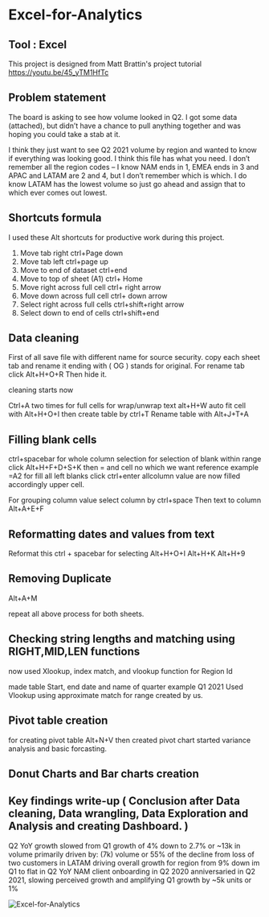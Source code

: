 # Excel-for-Analytics
## Tool : Excel

This project is designed from Matt Brattin's project tutorial https://youtu.be/45_yTM1HfTc
## Problem statement 
The board is asking to see how volume looked in Q2. I got some data (attached), but didn’t have a chance to pull anything together and was hoping you could take a stab at it.

I think they just want to see Q2 2021 volume by region and wanted to know if everything was looking good. I think this file has what you need. I don’t remember all the region codes – I know NAM ends in 1, EMEA ends in 3 and APAC and LATAM are 2 and 4, but I don’t remember which is which. I do know LATAM has the lowest volume so just go ahead and assign that to which ever comes out lowest.

## Shortcuts formula
I used these Alt shortcuts for productive work during this project.
1. Move tab right   ctrl+Page down
2. Move tab left    ctrl+page up
3. Move to end of dataset   ctrl+end
4. Move to top of sheet (A1)   ctrl+ Home
5. Move right across full cell   ctrl+ right arrow
6. Move down across full cell   ctrl+ down arrow
7. Select right across full cells   ctrl+shift+right arrow
8. Select down to end of cells   ctrl+shift+end

## Data cleaning

First of all save file with different name for source security.
copy each sheet tab and rename it ending with ( OG ) stands for original.
For rename tab click  Alt+H+O+R
Then hide it.

cleaning starts now 

Ctrl+A two times for full cells
for wrap/unwrap text alt+H+W
auto fit cell with Alt+H+O+I
then create table by ctrl+T
Rename table with Alt+J+T+A

## Filling blank cells
ctrl+spacebar for whole column selection
for selection of blank within range click Alt+H+F+D+S+K
then = and cell no which we want reference example =A2
for fill all left blanks click ctrl+enter
allcolumn value are now filled accordingly upper cell.

For grouping column value
select column by ctrl+space
Then text to column   Alt+A+E+F

## Reformatting dates and values from text
Reformat this ctrl + spacebar for selecting 
Alt+H+O+I
Alt+H+K
Alt+H+9

## Removing Duplicate
Alt+A+M

repeat all above process for both sheets.

## Checking string lengths and matching using RIGHT,MID,LEN functions

now used Xlookup, index match, and vlookup function for Region Id 

made table Start, end date and name of quarter example Q1 2021
Used Vlookup using approximate match for range created by us.

## Pivot table creation
for creating pivot table Alt+N+V
then created pivot chart
started variance analysis and basic forcasting.

## Donut Charts and Bar charts creation

## Key findings write-up ( Conclusion after Data cleaning, Data wrangling, Data Exploration and Analysis and creating Dashboard. )
Q2 YoY growth slowed from Q1 growth of 4% down to 2.7% or ~13k in volume primarily driven by:
(7k) volume or 55% of the decline from loss of two customers in LATAM driving overall growth for region from 9% down im Q1 to flat in Q2 YoY
NAM client onboarding in Q2 2020 anniversaried in Q2 2021, slowing perceived growth and amplifying Q1 growth by ~5k units or 1%
 
 ![Excel-for-Analytics](https://user-images.githubusercontent.com/91025550/137530352-0759a593-313c-4b83-b951-8380f0df86d6.png)
